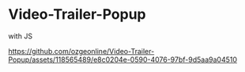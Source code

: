 # Video-Trailer-Popup
 with JS


https://github.com/ozgeonline/Video-Trailer-Popup/assets/118565489/e8c0204e-0590-4076-97bf-9d5aa9a04510

